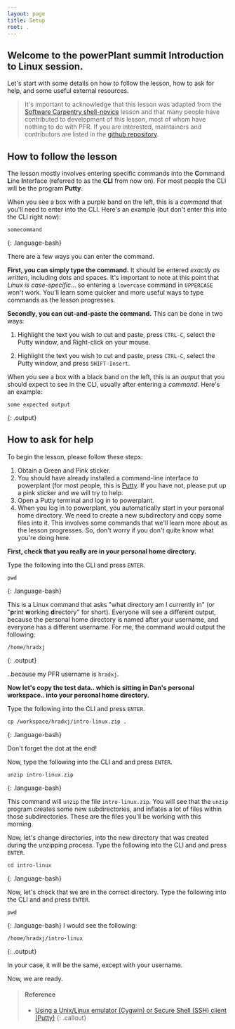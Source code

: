 ```yaml
---
layout: page
title: Setup
root: .
---
```

## Welcome to the powerPlant summit Introduction to Linux session.

Let's start with some details on how to follow the lesson, how to ask for help, and some useful external resources.

>It's important to acknowledge that this lesson was adapted from the [Software Carpentry shell-novice](http://swcarpentry.github.io/shell-novice/) lesson and that many people have contributed to development of this lesson, most of whom have nothing to do with PFR. If you are interested, maintainers and contributors are listed in the [github repository](https://github.com/danwiththeplan/Introduction_to_Linux).

## How to follow the lesson

The lesson mostly involves entering specific commands into the **C**ommand **L**ine **I**nterface (referred to as the **CLI** from now on). For most people the CLI will be the program **Putty**. 

When you see a box with a purple band on the left, this is a *command* that you'll need to enter into the CLI.
Here's an example (but don't enter this into the CLI right now):
~~~
somecommand
~~~
{: .language-bash}

There are a few ways you can enter the command.

**First, you can simply type the command.** It should be entered *exactly as written*, including dots and spaces. It's important to note at this point that *Linux is case-specific*... so entering a `lowercase` command in `UPPERCASE` won't work. You'll learn some quicker and more useful ways to type commands as the lesson progresses.

**Secondly, you can cut-and-paste the command.** This can be done in two ways:

1) Highlight the text you wish to cut and paste, press `CTRL-C`, select the Putty window, and Right-click on your mouse.

2) Highlight the text you wish to cut and paste, press `CTRL-C`, select the Putty window, and press `SHIFT-Insert`.

When you see a box with a black band on the left, this is an *output* that you should expect to see in the CLI, usually after entering a *command*. Here's an example:

~~~
some expected output
~~~
{: .output}

## How to ask for help

To begin the lesson, please follow these steps:

1. Obtain a Green and Pink sticker.
2. You should have already installed a command-line interface to powerplant (for most people, this is [Putty](https://powerplant.pfr.co.nz/guide/cli). If you have not, please put up a pink sticker and we will try to help.
3. Open a Putty terminal and log in to powerplant.
3. When you log in to powerplant, you automatically start in your personal home directory. We need to create a new 
subdirectory and copy some files into it. This involves some commands that we'll learn more about as the lesson progresses.
So, don't worry if you don't quite know what you're doing here.

**First, check that you really are in your personal home directory.**

Type the following into the CLI and press `ENTER`.

~~~
pwd
~~~
{: .language-bash}

This is a Linux command that asks "what directory am I currently in" (or "**p**rint **w**orking **d**irectory" for short).
Everyone will see a different output, because the personal home directory is named after your username, and everyone has a 
different username. For me, the command would output the following:

~~~
/home/hradxj
~~~
{: .output}

..because my PFR username is `hradxj`. 


**Now let's copy the test data.. which is sitting in Dan's personal workspace.. into your personal home directory.**

Type the following into the CLI and press `ENTER`.

```
cp /workspace/hradxj/intro-linux.zip .
```
{: .language-bash}

Don't forget the dot at the end!

Now, type the following into the CLI and and press `ENTER`.

```
unzip intro-linux.zip
```
{: .language-bash}

This command will `unzip` the file `intro-linux.zip`. You will see that the `unzip` program creates some new subdirectories, and inflates a lot of files within those subdirectories. These are the files you'll be working with this morning.

Now, let's change directories, into the new directory that was created during the unzipping process. Type the following into the CLI and and press `ENTER`.

```
cd intro-linux
```
{: .language-bash}

Now, let's check that we are in the correct directory. Type the following into the CLI and and press `ENTER`.

```
pwd
```
{: .language-bash}
I would see the following:
```
/home/hradxj/intro-linux
```
{: .output}

In your case, it will be the same, except with your username.

Now, we are ready.

> #### Reference
> * [Using a Unix/Linux emulator (Cygwin) or Secure Shell (SSH) client (Putty)](http://faculty.smu.edu/reynolds/unixtut/windows.html)
{: .callout}
